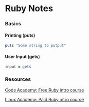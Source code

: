 # Ruby Notes

### Basics
#### Printing (puts)
```ruby
puts "Some string to putput"
```
#### User Input (gets)
```ruby
input = gets
```

### Resources
[Code Academy:  Free Ruby intro course](https://www.codecademy.com/learn/ruby)

[Linux Academy: Paid Ruby intro course](https://linuxacademy.com/cp/modules/view/id/32)
